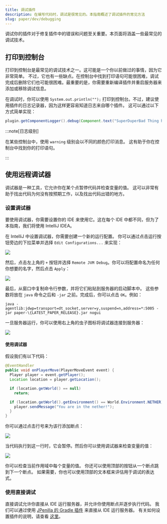 ```yaml
---
title: 调试插件
description: 在编写代码时，调试是很常见的。本指南概述了调试插件的常见方法
slug: paper/dev/debugging
---
```


调试你的插件对于修复插件中的错误和问题至关重要。本页面将涵盖一些最常见的调试技术。

## 打印到控制台

打印到控制台是最常见的调试技术之一。这可能是一个你以前做过的事情，因为它非常简单。
不过，它也有一些缺点。在控制台中找到打印语句可能很困难，调试完成后删除它们也可能很困难。最重要的是，你需要重新编译插件并重启服务器来添加或移除调试信息。

在调试时，你可以使用 `System.out.println("");` 打印到控制台。不过，建议使用插件的日志记录器，因为这样更容易知道日志来自哪个插件。
这可以通过以下方式简单实现：

```java
plugin.getComponentLogger().debug(Component.text("SuperDuperBad Thing has happened"));
```

:::note[日志级别]

在某些控制台中，使用 `warning` 级别会以不同的颜色打印消息。
这有助于你在控制台中找到你的打印语句。

:::

## 使用远程调试器

调试器是一种工具，它允许你在某个点暂停代码并检查变量的值。
这可以非常有助于找出代码为何没有按预期工作，以及找出代码出错的地方。

### 设置调试器

要使用调试器，你需要设置你的 IDE 来使用它。这在每个 IDE 中都不同，但为了本指南，我们将使用 IntelliJ IDEA。

在 IntelliJ 中设置调试器，你需要创建一个新的运行配置。
你可以通过点击运行按钮旁边的下拉菜单并选择 `Edit Configurations...` 来实现：

![](./assets/config_dropdown.png)

然后，点击左上角的 `+` 按钮并选择 `Remote JVM Debug`。你可以将配置命名为任何你想要的名字，然后点击 `Apply`：

![](./assets/config_add.png)

最后，从窗口中复制命令行参数，并将它们粘贴到服务器的启动脚本中。
这些参数将放在 `java` 命令之后和 `-jar` 之前。完成后，你可以点击 `OK`。例如：

```shell replace
java -agentlib:jdwp=transport=dt_socket,server=y,suspend=n,address=*:5005 -jar paper-\{LATEST_PAPER_RELEASE}.jar nogui
```

一旦服务器运行，你可以使用右上角的虫子图标将调试器连接到服务器：

![](./assets/debugger_connect.png)

#### 使用调试器

假设我们有以下代码：

```java
@EventHandler
public void onPlayerMove(PlayerMoveEvent event) {
  Player player = event.getPlayer();
  Location location = player.getLocation();

  if (location.getWorld() == null)
    return;

  if (location.getWorld().getEnvironment() == World.Environment.NETHER) {
    player.sendMessage("You are in the nether!");
  }
}
```

你可以通过点击行号来为该行添加断点：

![](./assets/add_breakpoints.png)

当代码执行到这一行时，它会暂停。然后你可以使用调试器来检查变量的值：

![](./assets/debugger_use.png)

你可以检查当前作用域中每个变量的值。
你还可以使用顶部的按钮从一个断点跳到下一个断点。
如果需要，你也可以使用顶部的文本框来评估用于调试的表达式。

### 使用直接调试

直接调试允许你直接从 IDE 运行服务器，并允许你使用断点并逐步执行代码。
我们可以通过使用 [JPenilla 的 Gradle 插件](https://github.com/jpenilla/run-task) 来直接从 IDE 运行服务器。
有关如何设置插件的说明，请查看 [这里](https://github.com/jpenilla/run-task#basic-usage)。
